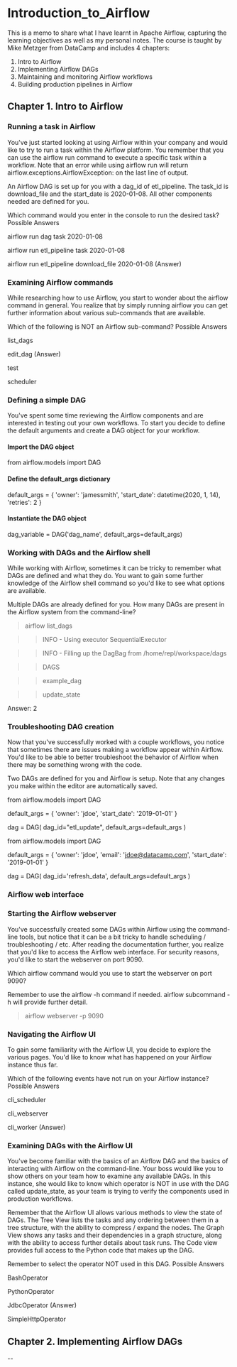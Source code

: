 # Introduction_to_Airflow
This is a memo to share what I have learnt in Apache Airflow, capturing the learning objectives as well as my personal notes. The course is taught by Mike Metzger from DataCamp and includes 4 chapters:
1. Intro to Airflow
2. Implementing Airflow DAGs
3. Maintaining and monitoring Airflow workflows
4. Building production pipelines in Airflow


## Chapter 1. Intro to Airflow

### Running a task in Airflow
You've just started looking at using Airflow within your company and would like to try to run a task within the Airflow platform. You remember that you can use the airflow run command to execute a specific task within a workflow. Note that an error while using airflow run will return airflow.exceptions.AirflowException: on the last line of output.

An Airflow DAG is set up for you with a dag_id of etl_pipeline. The task_id is download_file and the start_date is 2020-01-08. All other components needed are defined for you.

Which command would you enter in the console to run the desired task? Possible Answers

airflow run dag task 2020-01-08

airflow run etl_pipeline task 2020-01-08

airflow run etl_pipeline download_file 2020-01-08 (Answer)


### Examining Airflow commands
While researching how to use Airflow, you start to wonder about the airflow command in general. You realize that by simply running airflow you can get further information about various sub-commands that are available.

Which of the following is NOT an Airflow sub-command? Possible Answers

list_dags

edit_dag (Answer)

test

scheduler


### Defining a simple DAG
You've spent some time reviewing the Airflow components and are interested in testing out your own workflows. To start you decide to define the default arguments and create a DAG object for your workflow.

#### Import the DAG object
from airflow.models import DAG

#### Define the default_args dictionary
default_args = {
  'owner': 'jamessmith',
  'start_date': datetime(2020, 1, 14),
  'retries': 2
}

#### Instantiate the DAG object
dag_variable = DAG('dag_name', default_args=default_args)


### Working with DAGs and the Airflow shell
While working with Airflow, sometimes it can be tricky to remember what DAGs are defined and what they do. You want to gain some further knowledge of the Airflow shell command so you'd like to see what options are available.

Multiple DAGs are already defined for you. How many DAGs are present in the Airflow system from the command-line?

> airflow list_dags

>> INFO - Using executor SequentialExecutor

>> INFO - Filling up the DagBag from /home/repl/workspace/dags

>> DAGS

>> example_dag

>> update_state

Answer: 2


### Troubleshooting DAG creation
Now that you've successfully worked with a couple workflows, you notice that sometimes there are issues making a workflow appear within Airflow. You'd like to be able to better troubleshoot the behavior of Airflow when there may be something wrong with the code.

Two DAGs are defined for you and Airflow is setup. Note that any changes you make within the editor are automatically saved.

from airflow.models import DAG

default_args = {
  'owner': 'jdoe',
  'start_date': '2019-01-01'
}

dag = DAG( dag_id="etl_update", default_args=default_args )

from airflow.models import DAG

default_args = {
  'owner': 'jdoe',
  'email': 'jdoe@datacamp.com',
  'start_date': '2019-01-01'
}

dag = DAG( dag_id='refresh_data', default_args=default_args )


### Airflow web interface

### Starting the Airflow webserver
You've successfully created some DAGs within Airflow using the command-line tools, but notice that it can be a bit tricky to handle scheduling / troubleshooting / etc. After reading the documentation further, you realize that you'd like to access the Airflow web interface. For security reasons, you'd like to start the webserver on port 9090.

Which airflow command would you use to start the webserver on port 9090?

Remember to use the airflow -h command if needed. airflow subcommand -h will provide further detail.

> airflow webserver -p 9090


### Navigating the Airflow UI
To gain some familiarity with the Airflow UI, you decide to explore the various pages. You'd like to know what has happened on your Airflow instance thus far.

Which of the following events have not run on your Airflow instance? Possible Answers

cli_scheduler

cli_webserver

cli_worker (Answer)


### Examining DAGs with the Airflow UI
You've become familiar with the basics of an Airflow DAG and the basics of interacting with Airflow on the command-line. Your boss would like you to show others on your team how to examine any available DAGs. In this instance, she would like to know which operator is NOT in use with the DAG called update_state, as your team is trying to verify the components used in production workflows.

Remember that the Airflow UI allows various methods to view the state of DAGs. The Tree View lists the tasks and any ordering between them in a tree structure, with the ability to compress / expand the nodes. The Graph View shows any tasks and their dependencies in a graph structure, along with the ability to access further details about task runs. The Code view provides full access to the Python code that makes up the DAG.

Remember to select the operator NOT used in this DAG. Possible Answers

BashOperator

PythonOperator

JdbcOperator (Answer)

SimpleHttpOperator


## Chapter 2. Implementing Airflow DAGs







--
